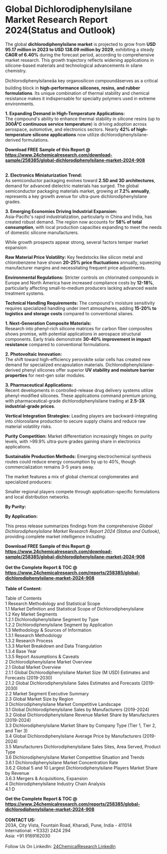<h1>Global Dichlorodiphenylsilane Market Research Report 2024(Status and Outlook)</h1><p>The global <strong>dichlorodiphenylsilane market</strong> is projected to grow from <strong>USD 95.17 million in 2023 to USD 138.09 million by 2029</strong>, exhibiting a steady <strong>CAGR of 6.40%</strong> during the forecast period, according to comprehensive market research. This growth trajectory reflects widening applications in silicone-based materials and technological advancements in silane chemistry.</p><p>Dichlorodiphenylsilaneâa key organosilicon compoundâserves as a critical building block in <strong>high-performance silicones, resins, and rubber formulations</strong>. Its unique combination of thermal stability and chemical resistance makes it indispensable for specialty polymers used in extreme environments.</p><p><strong>1. Expanding Demand in High-Temperature Applications:</strong><br>
The compound's ability to enhance thermal stability in silicone resins (up to <strong>300Â°C continuous service temperature</strong>) is driving adoption across aerospace, automotive, and electronics sectors. Nearly <strong>42% of high-temperature silicone applications</strong> now utilize dichlorodiphenylsilane-derived formulations.</p><div><b>Download FREE Sample of this Report @ 
            <a href="https://www.24chemicalresearch.com/download-sample/258385/global-dichlorodiphenylsilane-market-2024-908">
            https://www.24chemicalresearch.com/download-sample/258385/global-dichlorodiphenylsilane-market-2024-908</a></b></div><br><p><strong>2. Electronics Miniaturization Trend:</strong><br>
As semiconductor packaging evolves toward <strong>2.5D and 3D architectures</strong>, demand for advanced dielectric materials has surged. The global semiconductor packaging materials market, growing at <strong>7.2% annually</strong>, represents a key growth avenue for ultra-pure dichlorodiphenylsilane grades.</p><p><strong>3. Emerging Economies Driving Industrial Expansion:</strong><br>
Asia-Pacific's rapid industrialization, particularly in China and India, has created robust demand. The region now accounts for <strong>58% of total consumption</strong>, with local production capacities expanding to meet the needs of domestic silicone manufacturers.</p><p>While growth prospects appear strong, several factors temper market expansion:</p><p><strong>Raw Material Price Volatility:</strong> Key feedstocks like silicon metal and chlorobenzene have shown <strong>20-25% price fluctuations</strong> annually, squeezing manufacturer margins and necessitating frequent price adjustments.</p><p><strong>Environmental Regulations:</strong> Stricter controls on chlorinated compounds in Europe and North America have increased compliance costs by <strong>12-18%</strong>, particularly affecting small-to-medium producers lacking advanced waste treatment systems.</p><p><strong>Technical Handling Requirements:</strong> The compound's moisture sensitivity requires specialized handling under inert atmospheres, adding <strong>15-20% to logistics and storage costs</strong> compared to conventional silanes.</p><p><strong>1. Next-Generation Composite Materials:</strong><br>
Research into phenyl-rich silicone matrices for carbon fiber composites shows promise, with potential applications in aerospace structural components. Early trials demonstrate <strong>30-40% improvement in impact resistance</strong> compared to conventional formulations.</p><p><strong>2. Photovoltaic Innovation:</strong><br>
The shift toward high-efficiency perovskite solar cells has created new demand for specialized encapsulation materials. Dichlorodiphenylsilane-derived phenyl silicones offer superior <strong>UV stability and moisture barrier properties</strong> for next-gen solar modules.</p><p><strong>3. Pharmaceutical Applications:</strong><br>
Recent developments in controlled-release drug delivery systems utilize phenyl-modified silicones. These applications command premium pricing, with pharmaceutical-grade dichlorodiphenylsilane trading at <strong>2.5-3X industrial-grade prices</strong>.</p><p><strong>Vertical Integration Strategies:</strong> Leading players are backward-integrating into chlorosilane production to secure supply chains and reduce raw material volatility risks.</p><p><strong>Purity Competition:</strong> Market differentiation increasingly hinges on purity levels, with &gt;99.9% ultra-pure grades gaining share in electronics applications.</p><p><strong>Sustainable Production Methods:</strong> Emerging electrochemical synthesis routes could reduce energy consumption by up to 40%, though commercialization remains 3-5 years away.</p><p>The market features a mix of global chemical conglomerates and specialized producers:</p><p>Smaller regional players compete through application-specific formulations and local distribution networks.</p><p><strong>By Purity:</strong></p><p><strong>By Application:</strong></p><p>This press release summarizes findings from the comprehensive <em>Global Dichlorodiphenylsilane Market Research Report 2024 (Status and Outlook)</em>, providing complete market intelligence including:</p><div><b>Download FREE Sample of this Report @ 
            <a href="https://www.24chemicalresearch.com/download-sample/258385/global-dichlorodiphenylsilane-market-2024-908">
            https://www.24chemicalresearch.com/download-sample/258385/global-dichlorodiphenylsilane-market-2024-908</a></b></div><br><div><b>Get the Complete Report & TOC @ 
            <a href="https://www.24chemicalresearch.com/reports/258385/global-dichlorodiphenylsilane-market-2024-908">
            https://www.24chemicalresearch.com/reports/258385/global-dichlorodiphenylsilane-market-2024-908</a></b></div><br>
            <b>Table of Content:</b><p>Table of Contents<br />
1 Research Methodology and Statistical Scope<br />
1.1 Market Definition and Statistical Scope of Dichlorodiphenylsilane<br />
1.2 Key Market Segments<br />
1.2.1 Dichlorodiphenylsilane Segment by Type<br />
1.2.2 Dichlorodiphenylsilane Segment by Application<br />
1.3 Methodology & Sources of Information<br />
1.3.1 Research Methodology<br />
1.3.2 Research Process<br />
1.3.3 Market Breakdown and Data Triangulation<br />
1.3.4 Base Year<br />
1.3.5 Report Assumptions & Caveats<br />
2 Dichlorodiphenylsilane Market Overview<br />
2.1 Global Market Overview<br />
2.1.1 Global Dichlorodiphenylsilane Market Size (M USD) Estimates and Forecasts (2019-2030)<br />
2.1.2 Global Dichlorodiphenylsilane Sales Estimates and Forecasts (2019-2030)<br />
2.2 Market Segment Executive Summary<br />
2.3 Global Market Size by Region<br />
3 Dichlorodiphenylsilane Market Competitive Landscape<br />
3.1 Global Dichlorodiphenylsilane Sales by Manufacturers (2019-2024)<br />
3.2 Global Dichlorodiphenylsilane Revenue Market Share by Manufacturers (2019-2024)<br />
3.3 Dichlorodiphenylsilane Market Share by Company Type (Tier 1, Tier 2, and Tier 3)<br />
3.4 Global Dichlorodiphenylsilane Average Price by Manufacturers (2019-2024)<br />
3.5 Manufacturers Dichlorodiphenylsilane Sales Sites, Area Served, Product Type<br />
3.6 Dichlorodiphenylsilane Market Competitive Situation and Trends<br />
3.6.1 Dichlorodiphenylsilane Market Concentration Rate<br />
3.6.2 Global 5 and 10 Largest Dichlorodiphenylsilane Players Market Share by Revenue<br />
3.6.3 Mergers & Acquisitions, Expansion<br />
4 Dichlorodiphenylsilane Industry Chain Analysis<br />
4.1 D</p><div><b>Get the Complete Report & TOC @ 
            <a href="https://www.24chemicalresearch.com/reports/258385/global-dichlorodiphenylsilane-market-2024-908">
            https://www.24chemicalresearch.com/reports/258385/global-dichlorodiphenylsilane-market-2024-908</a></b></div><br><b>CONTACT US:</b><br>
            203A, City Vista, Fountain Road, Kharadi, Pune, India - 411014<br>
            International: +1(332) 2424 294<br>
            Asia: +91 9169162030 <br><br>
            Follow Us On LinkedIn: <a href="https://www.linkedin.com/company/24chemicalresearch/">24ChemicalResearch LinkedIn</a>